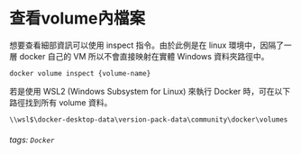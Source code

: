 # 查看volume內檔案

想要查看細部資訊可以使用 inspect 指令。由於此例是在 linux 環境中，因隔了一層 docker 自己的  VM 所以不會直接映射在實體 Windows 資料夾路徑中。
```
docker volume inspect {volume-name}
```

若是使用 WSL2 (Windows Subsystem for Linux) 來執行 Docker 時，可在以下路徑找到所有 volume 資料。
```
\\wsl$\docker-desktop-data\version-pack-data\community\docker\volumes
```

###### tags: `Docker`
